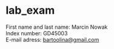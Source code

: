 # lab_exam  
First name and last name: Marcin Nowak  
Index number: GD45003  
E-mail adress: bartoolina@gmail.com  
